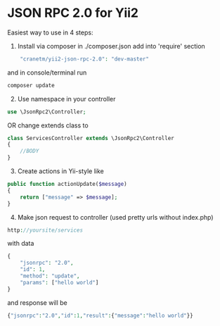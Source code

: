JSON RPC 2.0 for Yii2
=================
Easiest way to use in 4 steps:
1) Install via composer
   in ./composer.json add into 'require' section
~~~php
    "cranetm/yii2-json-rpc-2.0": "dev-master"
~~~
   and in console/terminal run
~~~php
composer update
~~~

2) Use namespace in your controller
~~~php
use \JsonRpc2\Controller;
~~~
   OR  change extends class to
~~~php
class ServicesController extends \JsonRpc2\Controller
{
    //BODY
}
~~~

3) Create actions in Yii-style like
~~~php
public function actionUpdate($message)
{
	return ["message" => $message];
}
~~~

4) Make json request to controller (used pretty urls without index.php)
~~~php
http://yoursite/services
~~~
   with data
~~~php
{
    "jsonrpc": "2.0",
	"id": 1,
	"method": "update",
	"params": ["hello world"]
}
~~~
   and response will be
~~~php
{"jsonrpc":"2.0","id":1,"result":{"message":"hello world"}}
~~~